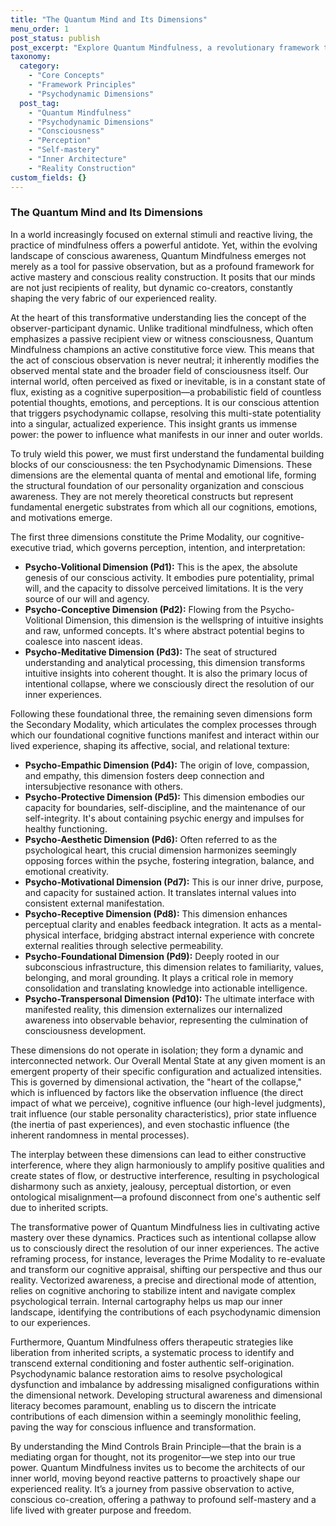 ```yaml
---
title: "The Quantum Mind and Its Dimensions"
menu_order: 1
post_status: publish
post_excerpt: "Explore Quantum Mindfulness, a revolutionary framework that views the mind as an active co-creator of reality. Learn about the ten Psychodynamic Dimensions—from primal will to outer manifestation—and how conscious attention can sculpt your inner and outer worlds. Discover practices for active mastery and profound psychological transformation."
taxonomy:
  category:
    - "Core Concepts"
    - "Framework Principles"
    - "Psychodynamic Dimensions"
  post_tag:
    - "Quantum Mindfulness"
    - "Psychodynamic Dimensions"
    - "Consciousness"
    - "Perception"
    - "Self-mastery"
    - "Inner Architecture"
    - "Reality Construction"
custom_fields: {}
---
```


### The Quantum Mind and Its Dimensions

In a world increasingly focused on external stimuli and reactive living, the practice of mindfulness offers a powerful antidote. Yet, within the evolving landscape of conscious awareness, Quantum Mindfulness emerges not merely as a tool for passive observation, but as a profound framework for active mastery and conscious reality construction. It posits that our minds are not just recipients of reality, but dynamic co-creators, constantly shaping the very fabric of our experienced reality.

At the heart of this transformative understanding lies the concept of the observer-participant dynamic. Unlike traditional mindfulness, which often emphasizes a passive recipient view or witness consciousness, Quantum Mindfulness champions an active constitutive force view. This means that the act of conscious observation is never neutral; it inherently modifies the observed mental state and the broader field of consciousness itself. Our internal world, often perceived as fixed or inevitable, is in a constant state of flux, existing as a cognitive superposition—a probabilistic field of countless potential thoughts, emotions, and perceptions. It is our conscious attention that triggers psychodynamic collapse, resolving this multi-state potentiality into a singular, actualized experience. This insight grants us immense power: the power to influence what manifests in our inner and outer worlds.

To truly wield this power, we must first understand the fundamental building blocks of our consciousness: the ten Psychodynamic Dimensions. These dimensions are the elemental quanta of mental and emotional life, forming the structural foundation of our personality organization and conscious awareness. They are not merely theoretical constructs but represent fundamental energetic substrates from which all our cognitions, emotions, and motivations emerge.

The first three dimensions constitute the Prime Modality, our cognitive-executive triad, which governs perception, intention, and interpretation:

*   **Psycho-Volitional Dimension (Pd1):** This is the apex, the absolute genesis of our conscious activity. It embodies pure potentiality, primal will, and the capacity to dissolve perceived limitations. It is the very source of our will and agency.
*   **Psycho-Conceptive Dimension (Pd2):** Flowing from the Psycho-Volitional Dimension, this dimension is the wellspring of intuitive insights and raw, unformed concepts. It's where abstract potential begins to coalesce into nascent ideas.
*   **Psycho-Meditative Dimension (Pd3):** The seat of structured understanding and analytical processing, this dimension transforms intuitive insights into coherent thought. It is also the primary locus of intentional collapse, where we consciously direct the resolution of our inner experiences.

Following these foundational three, the remaining seven dimensions form the Secondary Modality, which articulates the complex processes through which our foundational cognitive functions manifest and interact within our lived experience, shaping its affective, social, and relational texture:

*   **Psycho-Empathic Dimension (Pd4):** The origin of love, compassion, and empathy, this dimension fosters deep connection and intersubjective resonance with others.
*   **Psycho-Protective Dimension (Pd5):** This dimension embodies our capacity for boundaries, self-discipline, and the maintenance of our self-integrity. It's about containing psychic energy and impulses for healthy functioning.
*   **Psycho-Aesthetic Dimension (Pd6):** Often referred to as the psychological heart, this crucial dimension harmonizes seemingly opposing forces within the psyche, fostering integration, balance, and emotional creativity.
*   **Psycho-Motivational Dimension (Pd7):** This is our inner drive, purpose, and capacity for sustained action. It translates internal values into consistent external manifestation.
*   **Psycho-Receptive Dimension (Pd8):** This dimension enhances perceptual clarity and enables feedback integration. It acts as a mental-physical interface, bridging abstract internal experience with concrete external realities through selective permeability.
*   **Psycho-Foundational Dimension (Pd9):** Deeply rooted in our subconscious infrastructure, this dimension relates to familiarity, values, belonging, and moral grounding. It plays a critical role in memory consolidation and translating knowledge into actionable intelligence.
*   **Psycho-Transpersonal Dimension (Pd10):** The ultimate interface with manifested reality, this dimension externalizes our internalized awareness into observable behavior, representing the culmination of consciousness development.

These dimensions do not operate in isolation; they form a dynamic and interconnected network. Our Overall Mental State at any given moment is an emergent property of their specific configuration and actualized intensities. This is governed by dimensional activation, the "heart of the collapse," which is influenced by factors like the observation influence (the direct impact of what we perceive), cognitive influence (our high-level judgments), trait influence (our stable personality characteristics), prior state influence (the inertia of past experiences), and even stochastic influence (the inherent randomness in mental processes).

The interplay between these dimensions can lead to either constructive interference, where they align harmoniously to amplify positive qualities and create states of flow, or destructive interference, resulting in psychological disharmony such as anxiety, jealousy, perceptual distortion, or even ontological misalignment—a profound disconnect from one's authentic self due to inherited scripts.

The transformative power of Quantum Mindfulness lies in cultivating active mastery over these dynamics. Practices such as intentional collapse allow us to consciously direct the resolution of our inner experiences. The active reframing process, for instance, leverages the Prime Modality to re-evaluate and transform our cognitive appraisal, shifting our perspective and thus our reality. Vectorized awareness, a precise and directional mode of attention, relies on cognitive anchoring to stabilize intent and navigate complex psychological terrain. Internal cartography helps us map our inner landscape, identifying the contributions of each psychodynamic dimension to our experiences.

Furthermore, Quantum Mindfulness offers therapeutic strategies like liberation from inherited scripts, a systematic process to identify and transcend external conditioning and foster authentic self-origination. Psychodynamic balance restoration aims to resolve psychological dysfunction and imbalance by addressing misaligned configurations within the dimensional network. Developing structural awareness and dimensional literacy becomes paramount, enabling us to discern the intricate contributions of each dimension within a seemingly monolithic feeling, paving the way for conscious influence and transformation.

By understanding the Mind Controls Brain Principle—that the brain is a mediating organ for thought, not its progenitor—we step into our true power. Quantum Mindfulness invites us to become the architects of our inner world, moving beyond reactive patterns to proactively shape our experienced reality. It’s a journey from passive observation to active, conscious co-creation, offering a pathway to profound self-mastery and a life lived with greater purpose and freedom.